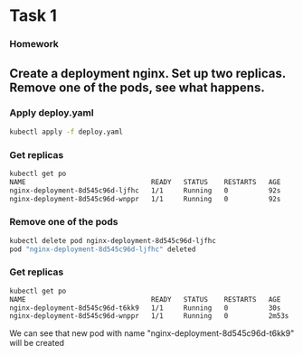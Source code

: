 # Task 1

### Homework

## Create a deployment nginx. Set up two replicas. Remove one of the pods, see what happens.

### Apply deploy.yaml
```bash
kubectl apply -f deploy.yaml
```

### Get replicas
```bash
kubectl get po
NAME                               READY   STATUS    RESTARTS   AGE
nginx-deployment-8d545c96d-ljfhc   1/1     Running   0          92s
nginx-deployment-8d545c96d-wnppr   1/1     Running   0          92s
```

### Remove one of the pods
```bash
kubectl delete pod nginx-deployment-8d545c96d-ljfhc
pod "nginx-deployment-8d545c96d-ljfhc" deleted
```

### Get replicas
```bash
kubectl get po
NAME                               READY   STATUS    RESTARTS   AGE
nginx-deployment-8d545c96d-t6kk9   1/1     Running   0          30s
nginx-deployment-8d545c96d-wnppr   1/1     Running   0          2m53s
```

We can see that new pod with name "nginx-deployment-8d545c96d-t6kk9" will be created